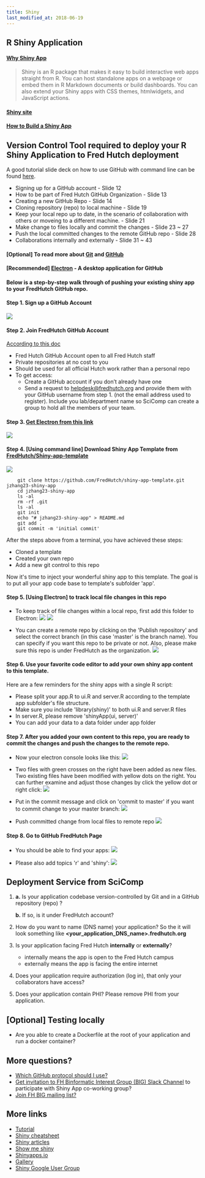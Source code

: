 ```yaml
---
title: Shiny
last_modified_at: 2018-06-19
---
```


## R Shiny Application

#### [Why Shiny App](http://zevross.com/blog/2016/04/19/r-powered-web-applications-with-shiny-a-tutorial-and-cheat-sheet-with-40-example-apps/)

> Shiny is an R package that makes it easy to build interactive web apps straight from R. You can host standalone apps on a webpage or embed them in R Markdown documents or build dashboards. You can also extend your Shiny apps with CSS themes, htmlwidgets, and JavaScript actions.

#### [Shiny site](https://shiny.rstudio.com)

####  [How to Build a Shiny App](https://shiny.rstudio.com/articles/build.html)

## Version Control Tool required to deploy your R Shiny Application to Fred Hutch deployment

A good tutorial slide deck on how to use GitHub with command line can be found [here](https://s3-us-west-2.amazonaws.com/fredhutch-docs/Introducing-Git-and-GitHub.pdf). 
- Signing up for a GitHub account - Slide 12
- How to be part of Fred Hutch GitHub Organization - Slide 13
- Creating a new GitHub Repo - Slide 14
- Cloning repository (repo) to local machine - Slide 19
- Keep your local repo up to date, in the scenario of collaboration with others or moveing to a different machine. - Slide 21
- Make change to files locally and commit the changes - Slide 23 ~ 27
- Push the local committed changes to the remote GitHub repo - Slide 28
- Collaborations internally and externally - Slide 31 ~ 43

#### [Optional] To read more about [Git](https://git-scm.com/book/en/v2/Getting-Started-Git-Basics) and [GitHub](www.github.com)

#### [Recommended] [Electron](https://electronjs.org/apps/github-desktop) - A desktop application for GitHub

#### Below is a step-by-step walk through of pushing your existing shiny app to your FredHutch GitHub repo.

#### Step 1. Sign up a GitHub Account

![](/assets/shiny-app/GitHub_signUp.png)

#### Step 2. Join FredHutch GitHub Account

[According to this doc](https://s3-us-west-2.amazonaws.com/fredhutch-docs/Introducing-Git-and-GitHub.pdf)
- Fred Hutch GitHub Account open to all Fred Hutch staff
- Private repositories at no cost to you
- Should be used for all official Hutch work rather than a personal repo
- To get access:
    - Create a GitHub account if you don’t already have one
    - Send a request to <helpdesk@fredhutch.org> and provide them with your GitHub username from step 1. 
(not the email address used to register). Include you lab/department name so SciComp can
create a group to hold all the members of your team.

#### Step 3. [Get Electron from this link](https://github.com/electron/electron-api-demos/releases)
![](/assets/shiny-app/electron-bla.png)

#### Step 4. [Using command line] Download Shiny App Template from [FredHutch/Shiny-app-template](https://github.com/FredHutch/shiny-app-template)
![](/assets/shiny-app/com-com.png)

```
    git clone https://github.com/FredHutch/shiny-app-template.git jzhang23-shiny-app
    cd jzhang23-shiny-app
    ls -al
    rm -rf .git
    ls -al
    git init
    echo "# jzhang23-shiny-app" > README.md
    git add .
    git commit -m 'initial commit'
```
After the steps above from a terminal, you have achieved these steps:
- Cloned a template
- Created your own repo
- Add a new git control to this repo

Now it's time to inject your wonderful shiny app to this template. The goal is to put all your app code base to template's subfolder 'app'.  

#### Step 5. [Using Electron] to track local file changes in this repo
- To keep track of file changes within a local repo, first add this folder to Electron: 
![](/assets/shiny-app/electron-add-repo.png)
![](/assets/shiny-app/electron-add-repo-2.png)

- You can create a remote repo by clicking on the 'Publish repository' and select the correct branch (in this case 'master' is the branch name). You can specify if you want this repo to be private or not. Also, please make sure this repo is under FredHutch as the organization.
![](/assets/shiny-app/electron-create-remote-repo.png)

#### Step 6. Use your favorite code editor to add your own shiny app content to this template.

Here are a few reminders for the shiny apps with a single R script: 

- Please split your app.R to ui.R and server.R according to the template app subfolder's file structure.
- Make sure you include 'library(shiny)' to both ui.R and server.R files
- In server.R, please remove 'shinyApp(ui, server)'
- You can add your data to a data folder under app folder

#### Step 7. After you added your own content to this repo, you are ready to commit the changes and push the changes to the remote repo.

- Now your electron console looks like this: 
![](/assets/shiny-app/electron-before-commit.png)

- Two files with green crosses on the right have been added as new files.
Two existing files have been modified with yellow dots on the right. 
You can further examine and adjust those changes by click the yellow dot or right click: 
![](/assets/shiny-app/electron-mod.png)

- Put in the commit message and click on 'commit to master' if you want to commit change to your master branch: 
![](/assets/shiny-app/electron-com.png) 

- Push committed change from local files to remote repo
![](/assets/shiny-app/electron-push.png) 

#### Step 8. Go to GitHub FredHutch Page
- You should be able to find your apps:
![](/assets/shiny-app/GitHub-repo.png) 

- Please also add topics 'r' and 'shiny':
![](/assets/shiny-app/GitHub-add-labels.png) 


## Deployment Service from SciComp

1. **a.** Is your application codebase version-controlled by Git and in a GitHub repository (repo) ? 

   **b.** If so, is it under FredHutch account? 

2. How do you want to name (DNS name) your application? So the it will look something like **<your_application_DNS_name>.fredhutch.org**

3. Is your application facing Fred Hutch **internally** or **externally**? 
    - internally means the app is open to the Fred Hutch campus
    - externally means the app is facing the entire internet 

4. Does your application require authorization (log in), that only your collaborators have access? 

5. Does your application contain PHI? Please remove PHI from your application. 

## [Optional] Testing locally

- Are you able to create a Dockerfile at the root of your application and run a docker container? 

## More questions? 

- [Which GitHub protocol should I use?](https://gist.github.com/grawity/4392747)
- [Get invitation to FH Binformatic Interest Group (BIG) Slack Channel](https://join.slack.com/t/fhbig/shared_invite/enQtMzUyMDIxNzk3MDU3LWNjMDg3ZDVhNGZiNTBlODRmNWM5ZjczMzI1MGNmZTg4NGQ5ODgzMGNmMjcyNzMxMDc0YWFlN2VkNjI4NGZjNjg) to participate with Shiny App co-working group? 
- [Join FH BIG mailing list?](https://lists.fhcrc.org/mailman/listinfo/fhbig)


## More links

- [Tutorial](http://shiny.rstudio.com/tutorial/)
- [Shiny cheatsheet](http://shiny.rstudio.com/images/shiny-cheatsheet.pdf)
- [Shiny articles](http://shiny.rstudio.com/articles/)
- [Show me shiny](http://www.showmeshiny.com/.)
- [Shinyapps.io](http://www.shinyapps.io/)
- [Gallery](http://shiny.rstudio.com/gallery/google-charts.html)
- [Shiny Google User Group](https://groups.google.com/forum/#!forum/shiny-discuss)
